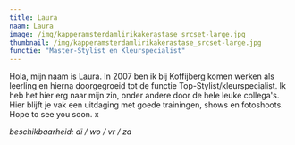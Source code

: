 ```yaml
---
title: Laura
naam: Laura
image: /img/kapperamsterdamlirikakerastase_srcset-large.jpg
thumbnail: /img/kapperamsterdamlirikakerastase_srcset-large.jpg
functie: "Master-Stylist en Kleurspecialist"
---
```

Hola, mijn naam is Laura. In 2007 ben ik bij Koffijberg komen werken als leerling en hierna doorgegroeid tot de functie Top-Stylist/kleurspecialist. Ik heb het hier erg naar mijn zin, onder andere door de hele leuke collega's. Hier blijft je vak een uitdaging met goede trainingen, shows en fotoshoots. Hope to see you soon. x

*beschikbaarheid: di / wo / vr / za*